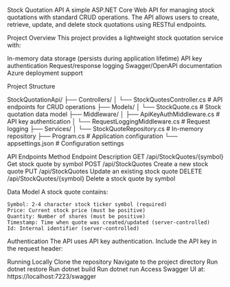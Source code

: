 Stock Quotation API
A simple ASP.NET Core Web API for managing stock quotations with standard CRUD operations. The API allows users to create, retrieve, update, and delete stock quotations using RESTful endpoints.

Project Overview
This project provides a lightweight stock quotation service with:

In-memory data storage (persists during application lifetime)
API key authentication
Request/response logging
Swagger/OpenAPI documentation
Azure deployment support

Project Structure

StockQuotationApi/
├── Controllers/
│   └── StockQuotesController.cs    # API endpoints for CRUD operations
├── Models/
│   └── StockQuote.cs               # Stock quotation data model
├── Middleware/
│   ├── ApiKeyAuthMiddleware.cs     # API key authentication
│   └── RequestLoggingMiddleware.cs # Request logging
├── Services/
│   └── StockQuoteRepository.cs     # In-memory repository
├── Program.cs                      # Application configuration
└── appsettings.json                # Configuration settings

API Endpoints
Method	Endpoint	                Description
GET	    /api/StockQuotes/{symbol}	Get stock quote by symbol
POST	/api/StockQuotes	        Create a new stock quote
PUT	    /api/StockQuotes	        Update an existing stock quote
DELETE	/api/StockQuotes/{symbol}	Delete a stock quote by symbol

Data Model
A stock quote contains:

    Symbol: 2-4 character stock ticker symbol (required)
    Price: Current stock price (must be positive)
    Quantity: Number of shares (must be positive)
    Timestamp: Time when quote was created/updated (server-controlled)
    Id: Internal identifier (server-controlled)

Authentication
The API uses API key authentication. Include the API key in the request header:

Running Locally
    Clone the repository
    Navigate to the project directory
    Run dotnet restore
    Run dotnet build
    Run dotnet run
    Access Swagger UI at: https://localhost:7223/swagger
